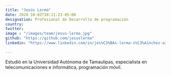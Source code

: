 ```yaml
---
title: "Jesús Lerma"
date: 2020-10-02T18:11:23-05:00
designation: Profesional de Desarrollo de programación
country: 
twitter: 
image : "/images/team/jesus-lerma.jpg"
github: "https://github.com/jesuslerma"
linkedin: "https://www.linkedin.com/in/jes%C3%BAs-lerma-s%C3%A1nchez-a3b8a249/"

---
```


Estudió en la Universidad Autónoma de Tamaulipas, especialista en telecomunicaciones e informática, programación móvil.
